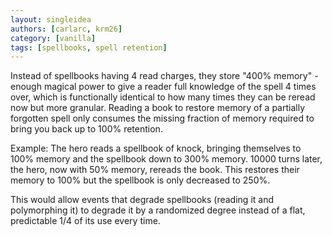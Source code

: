 ```yaml
---
layout: singleidea
authors: [carlarc, krm26]
category: [vanilla]
tags: [spellbooks, spell retention]
---
```

Instead of spellbooks having 4 read charges, they store "400% memory" - enough
magical power to give a reader full knowledge of the spell 4 times over, which
is functionally identical to how many times they can be reread now but more
granular. Reading a book to restore memory of a partially forgotten spell only
consumes the missing fraction of memory required to bring you back up to 100%
retention.

Example: The hero reads a spellbook of knock, bringing themselves to 100% memory
and the spellbook down to 300% memory. 10000 turns later, the hero, now with 50%
memory, rereads the book. This restores their memory to 100% but the spellbook
is only decreased to 250%.

This would allow events that degrade spellbooks (reading it and polymorphing it)
to degrade it by a randomized degree instead of a flat, predictable 1/4 of its
use every time.
